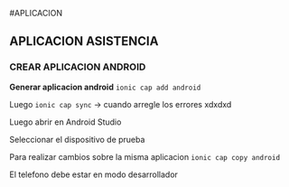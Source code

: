 #APLICACION 

## APLICACION ASISTENCIA

### CREAR APLICACION ANDROID

**Generar aplicacion android**
`ionic cap add android`

Luego `ionic cap sync` -> cuando arregle los errores xdxdxd

Luego abrir en Android Studio

Seleccionar el dispositivo de prueba

Para realizar cambios sobre la misma aplicacion 
`ionic cap copy android`

El telefono debe estar en modo desarrollador
